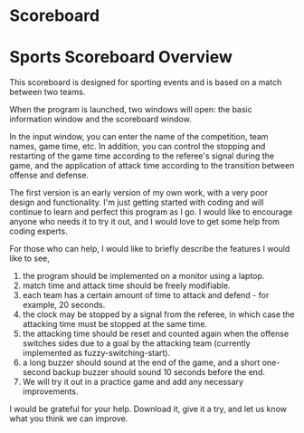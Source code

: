 # Scoreboard

# Sports Scoreboard Overview

This scoreboard is designed for sporting events and is based on a match between two teams.

When the program is launched, two windows will open: the basic information window and the scoreboard window.

In the input window, you can enter the name of the competition, team names, game time, etc. In addition, 
you can control the stopping and restarting of the game time according to the referee's signal during the game, 
and the application of attack time according to the transition between offense and defense.

The first version is an early version of my own work, with a very poor design and functionality.
I'm just getting started with coding and will continue to learn and perfect this program as I go.
I would like to encourage anyone who needs it to try it out, and I would love to get some help from coding experts.

For those who can help, I would like to briefly describe the features I would like to see,
1. the program should be implemented on a monitor using a laptop.
2. match time and attack time should be freely modifiable.
3. each team has a certain amount of time to attack and defend - for example, 20 seconds.
4. the clock may be stopped by a signal from the referee, in which case the attacking time must be stopped at the same time.
5. the attacking time should be reset and counted again when the offense switches sides due to a goal by the attacking team 
   (currently implemented as fuzzy-switching-start).
6. a long buzzer should sound at the end of the game, and a short one-second backup buzzer should sound 10 seconds before the end.
7. We will try it out in a practice game and add any necessary improvements.

I would be grateful for your help.
Download it, give it a try, and let us know what you think we can improve.
